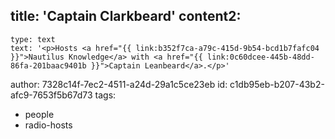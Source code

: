 title: 'Captain Clarkbeard'
content2:
  -
    type: text
    text: '<p>Hosts <a href="{{ link:b352f7ca-a79c-415d-9b54-bcd1b7fafc04 }}">Nautilus Knowledge</a> with <a href="{{ link:0c60dcee-445b-48dd-86fa-201baac9401b }}">Captain Leanbeard</a>.</p>'
author: 7328c14f-7ec2-4511-a24d-29a1c5ce23eb
id: c1db95eb-b207-43b2-afc9-7653f5b67d73
tags:
  - people
  - radio-hosts
